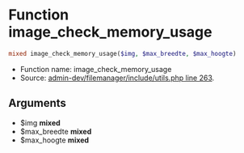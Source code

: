 Function image_check_memory_usage
===========================





```php
mixed image_check_memory_usage($img, $max_breedte, $max_hoogte)
```

* Function name: image_check_memory_usage
* Source: [admin-dev/filemanager/include/utils.php line 263](https://github.com/PrestaShop/PrestaShop/blob/1.6.1.3/admin-dev/filemanager/include/utils.php#L263).

Arguments
---------

* $img **mixed**
* $max_breedte **mixed**
* $max_hoogte **mixed**

